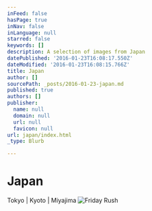 ```yaml
---
inFeed: false
hasPage: true
inNav: false
inLanguage: null
starred: false
keywords: []
description: A selection of images from Japan
datePublished: '2016-01-23T16:08:17.550Z'
dateModified: '2016-01-23T16:08:15.766Z'
title: Japan
author: []
sourcePath: _posts/2016-01-23-japan.md
published: true
authors: []
publisher:
  name: null
  domain: null
  url: null
  favicon: null
url: japan/index.html
_type: Blurb

---
```

# Japan

Tokyo | Kyoto | Miyajima
![Friday Rush](https://the-grid-user-content.s3-us-west-2.amazonaws.com/cc0d1950-45b4-4e3c-a473-61f8d915a2cd.jpg)